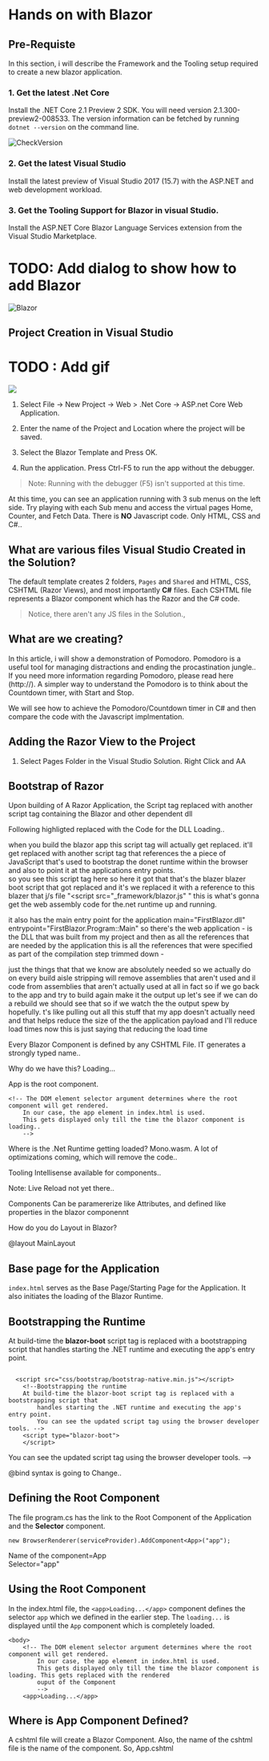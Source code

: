 # Hands on with Blazor

## Pre-Requiste 
In this section, i will describe the Framework and the Tooling setup required to create a new blazor application.

### 1. Get the latest .Net Core

Install the .NET Core 2.1 Preview 2 SDK. You will need version 2.1.300-preview2-008533. The version information can be fetched by running `dotnet --version` on the command line.

  ![CheckVersion](Images/CheckDotNetVersion.png)

### 2. Get the latest Visual Studio

Install the latest preview of Visual Studio 2017 (15.7) with the ASP.NET and web development workload. 


### 3. Get the Tooling Support for Blazor in visual Studio.

Install the ASP.NET Core Blazor Language Services extension from the Visual Studio Marketplace.

# TODO: Add dialog to show how to add Blazor

![Blazor](Images/BlazorServicesExtension.png)

## Project Creation in Visual Studio

# TODO : Add gif
![](Images/CreateNewProject.gif)

1. Select File -> New Project -> Web > .Net Core -> ASP.net Core Web Application.

2. Enter the name of the Project and Location where the project will be saved.

3. Select the Blazor Template and Press OK.

4. Run the application. Press Ctrl-F5 to run the app without the debugger. 

>Note: Running with the debugger (F5) isn't supported at this time.

At this time, you can see an application running with 3 sub menus on the left side. Try playing with each Sub menu and access the virtual pages Home, Counter, and Fetch Data. There is **NO** Javascript code.  Only HTML, CSS and C#..

## What are various files Visual Studio Created in the Solution?

The default template creates 2 folders, `Pages` and `Shared` and HTML, CSS, CSHTML (Razor Views), and most importantly **C#** files. Each CSHTML file represents a Blazor component which has the Razor and the C# code.

>Notice, there aren't any JS files in the Solution.,

## What are we creating?

In this article, i will show a demonstration of Pomodoro. Pomodoro is a useful tool for managing distractions and ending the procastination jungle..
If you need more information regarding Pomodoro, please read here (http://). A simpler way to understand the Pomodoro is to think about the Countdown timer, with Start and Stop.

We will see how to achieve the Pomodoro/Countdown timer in C# and then compare the code with the Javascript implmentation.


## Adding the Razor View to the Project

1. Select Pages Folder in the Visual Studio Solution. Right Click and AA


## Bootstrap of Razor
Upon building of A Razor Application, the Script tag replaced with another script tag containing the Blazor and other dependent dll

Following highligted  replaced with the Code for the DLL Loading..



when you build the blazor app this script tag will actually get replaced. it'll get replaced with another script tag that references the a piece of JavaScript that's used to bootstrap the donet runtime within the browser and also to point it at the applications entry points.  
so you see this script tag here  so here it got that that's the blazer blazer boot script that got replaced and it's we replaced it with a reference to this blazer that j/s file "<script src="_framework/blazor.js" " this is what's gonna get the web assembly code for the.net runtime up and running.

 it also has the main entry point for the application  main="FirstBlazor.dll" entrypoint="FirstBlazor.Program::Main"  so there's the web application - is the DLL that was built from my project and then as all the references that are needed by the application this is all the references that were specified as part of the compilation step trimmed down -


 just the things that that we know are absolutely needed so we actually do on every build aisle stripping will remove assemblies that aren't used and il code from assemblies that aren't actually used at all in fact so if we go back to the app and try to build again make it the output up let's see if we can do a rebuild we should see that so if we watch the the output spew by hopefully. t's like pulling out all this stuff that my app doesn't actually need and that helps reduce the size of the the application payload and I'll reduce load times now this is just saying that reducing the load time




Every Blazor Component is defined by any CSHTML File. IT generates a strongly typed name..


Why do we have this?
    <app>Loading...</app>

App is the root component.

    <!-- The DOM element selector argument determines where the root component will get rendered.
        In our case, the app element in index.html is used. 
        This gets displayed only till the time the blazor component is loading..
        -->

Where is the .Net Runtime getting loaded?
Mono.wasm. A lot of optimizations coming, which will remove the code..





Tooling
Intellisense available for components..

Note: Live Reload not yet there..

Components
Can be paramererize like Attributes, and defined like properties in the blazor componennt


How do you do Layout in Blazor?

<!-- TO define the layout of all the pages.-->
@layout MainLayout

## Base page for the Application

`index.html` serves as the Base Page/Starting Page for the Application. It also initiates the loading of the Blazor Runtime.

## Bootstrapping the Runtime

At build-time the **blazor-boot** script tag is replaced with a bootstrapping script that handles starting the .NET runtime and executing the app's entry point. 

```

  <script src="css/bootstrap/bootstrap-native.min.js"></script>
    <!--Bootstrapping the runtime
    At build-time the blazor-boot script tag is replaced with a bootstrapping script that 
        handles starting the .NET runtime and executing the app's entry point.
        You can see the updated script tag using the browser developer tools. -->
    <script type="blazor-boot">
    </script>

```




You can see the updated script tag using the browser developer tools. -->

@bind syntax is going to Change..

## Defining the Root Component

The file program.cs has the link to the Root Component of the Application and the **Selector** component.

`new BrowserRenderer(serviceProvider).AddComponent<App>("app");` 

Name of the component=App  
Selector="app"

## Using the Root Component

In the index.html file, the `<app>Loading...</app>` component defines the selector `app` which we defined in the earlier step. The `loading...` is displayed until the `App` component which is completely loaded.

```
<body>
    <!-- The DOM element selector argument determines where the root component will get rendered.
        In our case, the app element in index.html is used. 
        This gets displayed only till the time the blazor component is loading. This gets replaced with the rendered
        ouput of the Component
        -->
    <app>Loading...</app>

```

## Where is App Component Defined?

A cshtml file will create a Blazor Component. Also, the name of the cshtml file is the name of the component. So, App.cshtml




